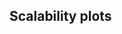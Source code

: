 ## Scalability plots
<script type="text/javascript">
  var svgopt = { renderer: "svg" }

  var spec_SS = "https://raw.githubusercontent.com/gunrock/docs/master/docs/hive_phase2/plots/SS.json";
  vegaEmbed('#vis_SS', spec_SS, opt=svgopt).then(function(result) {
    // Access the Vega view instance (https://vega.github.io/vega/docs/api/view/) as result.view
  }).catch(console.error);


  var spec_Sage = "https://raw.githubusercontent.com/gunrock/docs/master/docs/hive_phase2/plots/Sage.json";
  vegaEmbed('#vis_Sage', spec_Sage, opt=svgopt).then(function(result) {
    // Access the Vega view instance (https://vega.github.io/vega/docs/api/view/) as result.view
  }).catch(console.error);


  var spec_ac = "https://raw.githubusercontent.com/gunrock/docs/master/docs/hive_phase2/plots/ac.json";
  vegaEmbed('#vis_ac', spec_ac, opt=svgopt).then(function(result) {
    // Access the Vega view instance (https://vega.github.io/vega/docs/api/view/) as result.view
  }).catch(console.error);


  var spec_ac_JohnsHopkins_JohnsHopkins = "https://raw.githubusercontent.com/gunrock/docs/master/docs/hive_phase2/plots/ac_JohnsHopkins-JohnsHopkins.json";
  vegaEmbed('#vis_ac_JohnsHopkins_JohnsHopkins', spec_ac_JohnsHopkins_JohnsHopkins, opt=svgopt).then(function(result) {
    // Access the Vega view instance (https://vega.github.io/vega/docs/api/view/) as result.view
  }).catch(console.error);


  var spec_ac_rmat18_georgiyPattern = "https://raw.githubusercontent.com/gunrock/docs/master/docs/hive_phase2/plots/ac_rmat18-georgiyPattern.json";
  vegaEmbed('#vis_ac_rmat18_georgiyPattern', spec_ac_rmat18_georgiyPattern, opt=svgopt).then(function(result) {
    // Access the Vega view instance (https://vega.github.io/vega/docs/api/view/) as result.view
  }).catch(console.error);


  var spec_geolocation = "https://raw.githubusercontent.com/gunrock/docs/master/docs/hive_phase2/plots/geolocation.json";
  vegaEmbed('#vis_geolocation', spec_geolocation, opt=svgopt).then(function(result) {
    // Access the Vega view instance (https://vega.github.io/vega/docs/api/view/) as result.view
  }).catch(console.error);


  var spec_geolocation_geo_100_spatial_1000 = "https://raw.githubusercontent.com/gunrock/docs/master/docs/hive_phase2/plots/geolocation_geo-100_spatial-1000.json";
  vegaEmbed('#vis_geolocation_geo_100_spatial_1000', spec_geolocation_geo_100_spatial_1000, opt=svgopt).then(function(result) {
    // Access the Vega view instance (https://vega.github.io/vega/docs/api/view/) as result.view
  }).catch(console.error);


  var spec_geolocation_geo_100_spatial_10000 = "https://raw.githubusercontent.com/gunrock/docs/master/docs/hive_phase2/plots/geolocation_geo-100_spatial-10000.json";
  vegaEmbed('#vis_geolocation_geo_100_spatial_10000', spec_geolocation_geo_100_spatial_10000, opt=svgopt).then(function(result) {
    // Access the Vega view instance (https://vega.github.io/vega/docs/api/view/) as result.view
  }).catch(console.error);


  var spec_geolocation_geo_10_spatial_1000 = "https://raw.githubusercontent.com/gunrock/docs/master/docs/hive_phase2/plots/geolocation_geo-10_spatial-1000.json";
  vegaEmbed('#vis_geolocation_geo_10_spatial_1000', spec_geolocation_geo_10_spatial_1000, opt=svgopt).then(function(result) {
    // Access the Vega view instance (https://vega.github.io/vega/docs/api/view/) as result.view
  }).catch(console.error);


  var spec_geolocation_geo_10_spatial_10000 = "https://raw.githubusercontent.com/gunrock/docs/master/docs/hive_phase2/plots/geolocation_geo-10_spatial-10000.json";
  vegaEmbed('#vis_geolocation_geo_10_spatial_10000', spec_geolocation_geo_10_spatial_10000, opt=svgopt).then(function(result) {
    // Access the Vega view instance (https://vega.github.io/vega/docs/api/view/) as result.view
  }).catch(console.error);


  var spec_pr_nibble = "https://raw.githubusercontent.com/gunrock/docs/master/docs/hive_phase2/plots/pr_nibble.json";
  vegaEmbed('#vis_pr_nibble', spec_pr_nibble, opt=svgopt).then(function(result) {
    // Access the Vega view instance (https://vega.github.io/vega/docs/api/view/) as result.view
  }).catch(console.error);


  var spec_proj = "https://raw.githubusercontent.com/gunrock/docs/master/docs/hive_phase2/plots/proj.json";
  vegaEmbed('#vis_proj', spec_proj, opt=svgopt).then(function(result) {
    // Access the Vega view instance (https://vega.github.io/vega/docs/api/view/) as result.view
  }).catch(console.error);


  var spec_rw = "https://raw.githubusercontent.com/gunrock/docs/master/docs/hive_phase2/plots/rw.json";
  vegaEmbed('#vis_rw', spec_rw, opt=svgopt).then(function(result) {
    // Access the Vega view instance (https://vega.github.io/vega/docs/api/view/) as result.view
  }).catch(console.error);


  var spec_rw_directed_greedy = "https://raw.githubusercontent.com/gunrock/docs/master/docs/hive_phase2/plots/rw_directed-greedy.json";
  vegaEmbed('#vis_rw_directed_greedy', spec_rw_directed_greedy, opt=svgopt).then(function(result) {
    // Access the Vega view instance (https://vega.github.io/vega/docs/api/view/) as result.view
  }).catch(console.error);


  var spec_rw_directed_uniform = "https://raw.githubusercontent.com/gunrock/docs/master/docs/hive_phase2/plots/rw_directed-uniform.json";
  vegaEmbed('#vis_rw_directed_uniform', spec_rw_directed_uniform, opt=svgopt).then(function(result) {
    // Access the Vega view instance (https://vega.github.io/vega/docs/api/view/) as result.view
  }).catch(console.error);


  var spec_rw_undirected_uniform = "https://raw.githubusercontent.com/gunrock/docs/master/docs/hive_phase2/plots/rw_undirected-uniform.json";
  vegaEmbed('#vis_rw_undirected_uniform', spec_rw_undirected_uniform, opt=svgopt).then(function(result) {
    // Access the Vega view instance (https://vega.github.io/vega/docs/api/view/) as result.view
  }).catch(console.error);


  var spec_sgm = "https://raw.githubusercontent.com/gunrock/docs/master/docs/hive_phase2/plots/sgm.json";
  vegaEmbed('#vis_sgm', spec_sgm, opt=svgopt).then(function(result) {
    // Access the Vega view instance (https://vega.github.io/vega/docs/api/view/) as result.view
  }).catch(console.error);


  var spec_vn = "https://raw.githubusercontent.com/gunrock/docs/master/docs/hive_phase2/plots/vn.json";
  vegaEmbed('#vis_vn', spec_vn, opt=svgopt).then(function(result) {
    // Access the Vega view instance (https://vega.github.io/vega/docs/api/view/) as result.view
  }).catch(console.error);


  var spec_vn_num_seeds_10 = "https://raw.githubusercontent.com/gunrock/docs/master/docs/hive_phase2/plots/vn_num_seeds-10.json";
  vegaEmbed('#vis_vn_num_seeds_10', spec_vn_num_seeds_10, opt=svgopt).then(function(result) {
    // Access the Vega view instance (https://vega.github.io/vega/docs/api/view/) as result.view
  }).catch(console.error);


  var spec_vn_num_seeds_100 = "https://raw.githubusercontent.com/gunrock/docs/master/docs/hive_phase2/plots/vn_num_seeds-100.json";
  vegaEmbed('#vis_vn_num_seeds_100', spec_vn_num_seeds_100, opt=svgopt).then(function(result) {
    // Access the Vega view instance (https://vega.github.io/vega/docs/api/view/) as result.view
  }).catch(console.error);


  var spec_vn_num_seeds_1000 = "https://raw.githubusercontent.com/gunrock/docs/master/docs/hive_phase2/plots/vn_num_seeds-1000.json";
  vegaEmbed('#vis_vn_num_seeds_1000', spec_vn_num_seeds_1000, opt=svgopt).then(function(result) {
    // Access the Vega view instance (https://vega.github.io/vega/docs/api/view/) as result.view
  }).catch(console.error);

</script>


<div id="vis_SS"></div>


<div id="vis_Sage"></div>


<div id="vis_ac"></div>


<div id="vis_ac_JohnsHopkins_JohnsHopkins"></div>


<div id="vis_ac_rmat18_georgiyPattern"></div>


<div id="vis_geolocation"></div>


<div id="vis_geolocation_geo_100_spatial_1000"></div>


<div id="vis_geolocation_geo_100_spatial_10000"></div>


<div id="vis_geolocation_geo_10_spatial_1000"></div>


<div id="vis_geolocation_geo_10_spatial_10000"></div>


<div id="vis_pr_nibble"></div>


<div id="vis_proj"></div>


<div id="vis_rw"></div>


<div id="vis_rw_directed_greedy"></div>


<div id="vis_rw_directed_uniform"></div>


<div id="vis_rw_undirected_uniform"></div>


<div id="vis_sgm"></div>


<div id="vis_vn"></div>


<div id="vis_vn_num_seeds_10"></div>


<div id="vis_vn_num_seeds_100"></div>


<div id="vis_vn_num_seeds_1000"></div>

